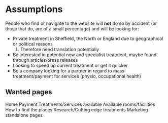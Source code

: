 # Assumptions

People who find or navigate to the website will **not** do so by accident (or those that do, are of a small percentage) and will be looking for:

* Private treatment in Sheffield, the North or England due to geographical or political reasons
  1. Therefore need translation potentially
* Be interested in potential new and specialist treatment, maybe found through articles/press releases
* Looking to speed up current treatment or get it quicker
* Be a company looking for a partner in regard to mass treatment/payment for services (physio, occupational health)


## Wanted pages

Home
Payment
Treatments/Services available
Available rooms/facilities
How to find the places
Research/Cutting edge treatments
Marketing standalone pages